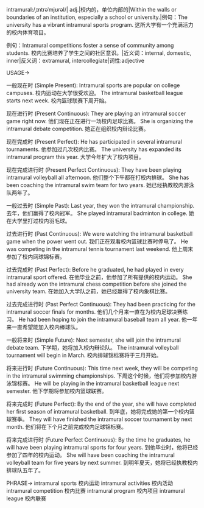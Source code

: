 intramural:/ˌɪntrəˈmjʊrəl/| adj.|校内的，单位内部的|Within the walls or boundaries of an institution, especially a school or university.|例句：The university has a vibrant intramural sports program. 这所大学有一个充满活力的校内体育项目。

例句：Intramural competitions foster a sense of community among students. 校内比赛培养了学生之间的社区意识。|近义词：internal, domestic, inner|反义词：extramural, intercollegiate|词性:adjective


USAGE->

一般现在时 (Simple Present):
Intramural sports are popular on college campuses. 校内运动在大学很受欢迎。
The intramural basketball league starts next week.  校内篮球联赛下周开始。

现在进行时 (Present Continuous):
They are playing an intramural soccer game right now. 他们现在正在进行一场校内足球比赛。
She is organizing the intramural debate competition. 她正在组织校内辩论比赛。

现在完成时 (Present Perfect):
He has participated in several intramural tournaments. 他参加过几次校内比赛。
The university has expanded its intramural program this year. 大学今年扩大了校内项目。

现在完成进行时 (Present Perfect Continuous):
They have been playing intramural volleyball all afternoon. 他们整个下午都在打校内排球。
She has been coaching the intramural swim team for two years. 她已经执教校内游泳队两年了。

一般过去时 (Simple Past):
Last year, they won the intramural championship. 去年，他们赢得了校内冠军。
She played intramural badminton in college.  她在大学里打过校内羽毛球。

过去进行时 (Past Continuous):
We were watching the intramural basketball game when the power went out. 我们正在观看校内篮球比赛时停电了。
He was competing in the intramural tennis tournament last weekend. 他上周末参加了校内网球锦标赛。

过去完成时 (Past Perfect):
Before he graduated, he had played in every intramural sport offered. 在他毕业之前，他参加了所有提供的校内运动。
She had already won the intramural chess competition before she joined the university team.  在她加入大学队之前，她已经赢得了校内象棋比赛。


过去完成进行时 (Past Perfect Continuous):
They had been practicing for the intramural soccer finals for months. 他们几个月来一直在为校内足球决赛练习。
He had been hoping to join the intramural baseball team all year. 他一年来一直希望能加入校内棒球队。


一般将来时 (Simple Future):
Next semester, she will join the intramural debate team. 下学期，她将加入校内辩论队。
The intramural volleyball tournament will begin in March. 校内排球锦标赛将于三月开始。

将来进行时 (Future Continuous):
This time next week, they will be competing in the intramural swimming championships.  下周这个时候，他们将参加校内游泳锦标赛。
He will be playing in the intramural basketball league next semester.  他下学期将参加校内篮球联赛。

将来完成时 (Future Perfect):
By the end of the year, she will have completed her first season of intramural basketball. 到年底，她将完成她的第一个校内篮球赛季。
They will have finished the intramural soccer tournament by next month.  他们将在下个月之前完成校内足球锦标赛。

将来完成进行时 (Future Perfect Continuous):
By the time he graduates, he will have been playing intramural sports for four years. 到他毕业时，他将已经参加了四年的校内运动。
She will have been coaching the intramural volleyball team for five years by next summer. 到明年夏天，她将已经执教校内排球队五年了。


PHRASE->
intramural sports 校内运动
intramural activities 校内活动
intramural competition 校内比赛
intramural program 校内项目
intramural league 校内联赛
